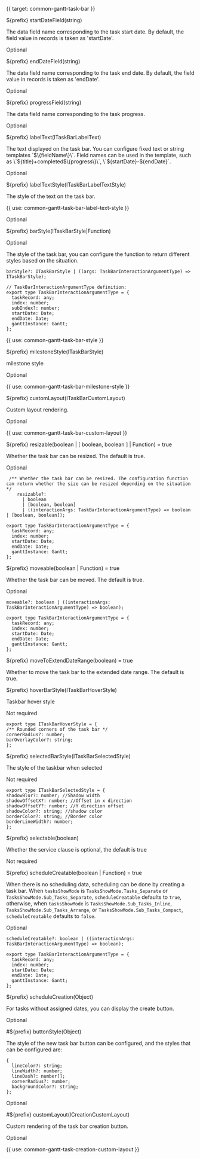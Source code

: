 {{ target: common-gantt-task-bar }}

${prefix} startDateField(string)

The data field name corresponding to the task start date. By default, the field value in records is taken as 'startDate'.

Optional

${prefix} endDateField(string)

The data field name corresponding to the task end date. By default, the field value in records is taken as 'endDate'.

Optional

${prefix} progressField(string)

The data field name corresponding to the task progress.

Optional

${prefix} labelText(ITaskBarLabelText)

The text displayed on the task bar. You can configure fixed text or string templates \`$\{fieldName\}\`. Field names can be used in the template, such as \`$\{title\}+completed$\{progress\}\`, \`$\{startDate\}-$\{endDate\}\`.

Optional

${prefix} labelTextStyle(ITaskBarLabelTextStyle)

The style of the text on the task bar.

{{ use: common-gantt-task-bar-label-text-style }}

Optional

${prefix} barStyle(ITaskBarStyle|Function)

Optional

The style of the task bar, you can configure the function to return different styles based on the situation.

```
barStyle?: ITaskBarStyle | ((args: TaskBarInteractionArgumentType) => ITaskBarStyle);

// TaskBarInteractionArgumentType definition:
export type TaskBarInteractionArgumentType = {
  taskRecord: any;
  index: number;
  subIndex?: number;
  startDate: Date;
  endDate: Date;
  ganttInstance: Gantt;
};
```


{{ use: common-gantt-task-bar-style }}

${prefix} milestoneStyle(ITaskBarStyle)

milestone style

Optional

{{ use: common-gantt-task-bar-milestone-style }}

${prefix} customLayout(ITaskBarCustomLayout)

Custom layout rendering.

Optional

{{ use: common-gantt-task-bar-custom-layout }}

${prefix} resizable(boolean | [ boolean, boolean ] | Function) = true

Whether the task bar can be resized. The default is true.

Optional

```
 /** Whether the task bar can be resized. The configuration function can return whether the size can be resized depending on the situation */
    resizable?:
      | boolean
      | [boolean, boolean]
      | ((interactionArgs: TaskBarInteractionArgumentType) => boolean | [boolean, boolean]);

export type TaskBarInteractionArgumentType = {
  taskRecord: any;
  index: number;
  startDate: Date;
  endDate: Date;
  ganttInstance: Gantt;
};
```

${prefix} moveable(boolean | Function) = true

Whether the task bar can be moved. The default is true.

Optional

```
moveable?: boolean | ((interactionArgs: TaskBarInteractionArgumentType) => boolean);

export type TaskBarInteractionArgumentType = {
  taskRecord: any;
  index: number;
  startDate: Date;
  endDate: Date;
  ganttInstance: Gantt;
};
```

${prefix} moveToExtendDateRange(boolean) = true

Whether to move the task bar to the extended date range. The default is true.

${prefix} hoverBarStyle(ITaskBarHoverStyle)

Taskbar hover style

Not required

```
export type ITaskBarHoverStyle = {
/** Rounded corners of the task bar */
cornerRadius?: number;
barOverlayColor?: string;
};
```

${prefix} selectedBarStyle(ITaskBarSelectedStyle)

The style of the taskbar when selected

Not required

```
export type ITaskBarSelectedStyle = {
shadowBlur?: number; //Shadow width
shadowOffsetX?: number; //Offset in x direction
shadowOffsetY?: number; //Y direction offset
shadowColor?: string; //shadow color
borderColor?: string; //Border color
borderLineWidth?: number;
};
```

${prefix} selectable(boolean)

Whether the service clause is optional, the default is true

Not required

${prefix} scheduleCreatable(boolean | Function) = true

When there is no scheduling data, scheduling can be done by creating a task bar. When `tasksShowMode` is `TasksShowMode.Tasks_Separate` or `TasksShowMode.Sub_Tasks_Separate`, `scheduleCreatable` defaults to `true`, otherwise, when `tasksShowMode` is `TasksShowMode.Sub_Tasks_Inline`, `TasksShowMode.Sub_Tasks_Arrange`, or `TasksShowMode.Sub_Tasks_Compact`, `scheduleCreatable` defaults to `false`.

Optional

```
scheduleCreatable?: boolean | ((interactionArgs: TaskBarInteractionArgumentType) => boolean);

export type TaskBarInteractionArgumentType = {
  taskRecord: any;
  index: number;
  startDate: Date;
  endDate: Date;
  ganttInstance: Gantt;
};
```

${prefix} scheduleCreation(Object)

For tasks without assigned dates, you can display the create button.

Optional

#${prefix} buttonStyle(Object)

The style of the new task bar button can be configured, and the styles that can be configured are:

```
{
  lineColor?: string;
  lineWidth?: number;
  lineDash?: number[];
  cornerRadius?: number;
  backgroundColor?: string;
};
```

Optional

#${prefix} customLayout(ICreationCustomLayout)

Custom rendering of the task bar creation button.

Optional

{{ use: common-gantt-task-creation-custom-layout }}
